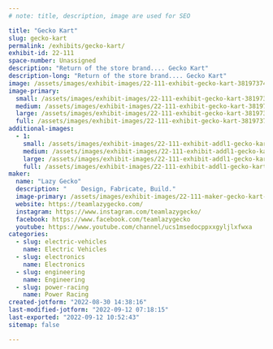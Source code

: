 ```yaml
---
# note: title, description, image are used for SEO

title: "Gecko Kart"
slug: gecko-kart
permalink: /exhibits/gecko-kart/
exhibit-id: 22-111
space-number: Unassigned
description: "Return of the store brand.... Gecko Kart"
description-long: "Return of the store brand.... Gecko Kart"
image: /assets/images/exhibit-images/22-111-exhibit-gecko-kart-38197374-1515360545275460-2893009963934810112-n-large.jpg
image-primary: 
  small: /assets/images/exhibit-images/22-111-exhibit-gecko-kart-38197374-1515360545275460-2893009963934810112-n-small.jpg
  medium: /assets/images/exhibit-images/22-111-exhibit-gecko-kart-38197374-1515360545275460-2893009963934810112-n-medium.jpg
  large: /assets/images/exhibit-images/22-111-exhibit-gecko-kart-38197374-1515360545275460-2893009963934810112-n-large.jpg
  full: /assets/images/exhibit-images/22-111-exhibit-gecko-kart-38197374-1515360545275460-2893009963934810112-n-full.jpg
additional-images: 
  - 1:
    small: /assets/images/exhibit-images/22-111-exhibit-addl1-gecko-kart-44932980-10156678711486163-2494914766733049856-o-1-small.jpg
    medium: /assets/images/exhibit-images/22-111-exhibit-addl1-gecko-kart-44932980-10156678711486163-2494914766733049856-o-1-medium.jpg
    large: /assets/images/exhibit-images/22-111-exhibit-addl1-gecko-kart-44932980-10156678711486163-2494914766733049856-o-1-large.jpg
    full: /assets/images/exhibit-images/22-111-exhibit-addl1-gecko-kart-44932980-10156678711486163-2494914766733049856-o-1-full.jpg
maker: 
  name: "Lazy Gecko"
  description: "	Design, Fabricate, Build."
  image-primary: /assets/images/exhibit-images/22-111-maker-gecko-kart-lg-banner-v2sm-medium.png
  website: https://teamlazygecko.com/
  instagram: https://www.instagram.com/teamlazygecko/
  facebook: https://www.facebook.com/teamlazygecko
  youtube: https://www.youtube.com/channel/ucs1msedocppxxgyljlxfwxa
categories: 
  - slug: electric-vehicles
    name: Electric Vehicles
  - slug: electronics
    name: Electronics
  - slug: engineering
    name: Engineering
  - slug: power-racing
    name: Power Racing
created-jotform: "2022-08-30 14:38:16"
last-modified-jotform: "2022-09-12 07:18:15"
last-exported: "2022-09-12 10:52:43"
sitemap: false

---
```


